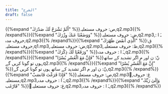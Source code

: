 ```yaml
---
title: "الشرح"
draft: false
---
```

 {{%expand "أَلَمْ نَشْرَحْ لَكَ صَدْرَكَ" %}}ص: حروف مستعلیہ,q2.mp3{{% /expand%}}{{%expand "وَوَضَعْنَا عَنكَ وِزْرَكَ" %}}ض: حروف مستعلیہ,q2.mp3,ـَ ا :  حروف مدہ,q2.mp3{{% /expand%}}{{%expand "الَّذِي أَنقَضَ ظَهْرَكَ" %}}ق: حروف مستعلیہ,q1.mp3,ض: حروف مستعلیہ,q2.mp3,ظ: حروف مستعلیہ,q2.mp3{{% /expand%}}{{%expand "وَرَفَعْنَا لَكَ ذِكْرَكَ" %}}ـَ ا :  حروف مدہ,q2.mp3{{% /expand%}}{{%expand "فَإِنَّ مَعَ الْعُسْرِ يُسْرًا" %}}نّ: ن اور م اگر تشدید کے ساتھ ہوں تو گونا کریں گے,q2.mp3{{% /expand%}}{{%expand "إِنَّ مَعَ الْعُسْرِ يُسْرًا" %}}نّ: ن اور م اگر تشدید کے ساتھ ہوں تو گونا کریں گے,q2.mp3{{% /expand%}}{{%expand "فَإِذَا فَرَغْتَ فَانصَبْ" %}}ص: حروف مستعلیہ,q2.mp3,ُغ: حروف مستعلیہ,q2.mp3,ـَ ا :  حروف مدہ,q2.mp3{{% /expand%}}{{%expand "وَإِلَىٰ رَبِّكَ فَارْغَب" %}}ُغ: حروف مستعلیہ,q2.mp3,ـَ ا :  حروف مدہ,q2.mp3{{% /expand%}}